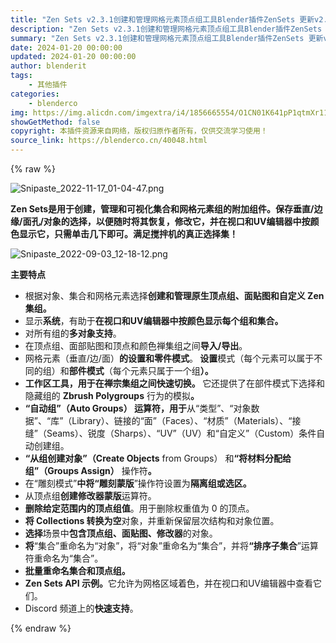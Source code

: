 ```yaml
---
title: "Zen Sets v2.3.1创建和管理网格元素顶点组工具Blender插件ZenSets 更新v2.0.0.25"
description: "Zen Sets v2.3.1创建和管理网格元素顶点组工具Blender插件ZenSets 更新v2.0.0.25"
summary: "Zen Sets v2.3.1创建和管理网格元素顶点组工具Blender插件ZenSets 更新v2.0.0.25"
date: 2024-01-20 00:00:00
updated: 2024-01-20 00:00:00
author: blenderit
tags: 
    - 其他插件
categories:
    - blenderco
img: https://img.alicdn.com/imgextra/i4/1856665554/O1CN01K641pP1qtmXr11Glo_!!1856665554.png
showGetMethod: false
copyright: 本插件资源来自网络，版权归原作者所有，仅供交流学习使用！
source_link: https://blenderco.cn/40048.html
---
```


{% raw %}
<p><img class="aligncenter" src="https://img.alicdn.com/imgextra/i4/1856665554/O1CN01K641pP1qtmXr11Glo_!!1856665554.png" alt="Snipaste_2022-11-17_01-04-47.png"></p><p><b>Zen Sets是用于创建，管理和可视化集合和网格元素组的附加组件。保存垂直/边缘/面孔/对象的选择，以便随时将其恢复，修改它，并在视口和UV编辑器中按颜色显示它，只需单击几下即可。满足搅拌机的真正选择集！</b></p><p><img src="https://img.alicdn.com/imgextra/i1/1856665554/O1CN01DFiLds1qtmWX5g0Zj_!!1856665554.png" alt="Snipaste_2022-09-03_12-18-12.png"></p><p><strong>主要特点</strong></p><ul>
<li>根据对象、集合和网格元素选择<strong>创建和管理原生顶点组、面贴图和自定义 Zen 集组</strong><strong>。</strong></li>
<li>显示<strong>系统</strong>，有助于<strong>在视口和UV编辑器中按颜色显示每个组和集合。</strong></li>
<li>对所有组的<strong>多对象支持</strong>。</li>
<li>在顶点组、面部贴图和顶点和颜色禅集组之间<strong>导入/导出</strong>。</li>
<li>网格元素（垂直/边/面）<strong>的设置和零件模式</strong>。<strong> 设置</strong>模式（每个元素可以属于不同的组）和<strong>部件模式</strong>（每个元素只属于一个组<strong>）。</strong></li>
<li><strong>工作区工具，用于在禅宗集组之间快速切换。 </strong>它还提供了在部件模式下选择和隐藏组的 <strong>Zbrush Polygroups</strong> 行为的模拟<strong>。</strong></li>
<li><strong>“自动组”（Auto Groups） 运算符，用于</strong>从“类型”、“对象数据”、“库”（Library）、链接的“面”（Faces）、“材质”（Materials）、“接缝”（Seams）、锐度（Sharps）、“UV”（UV）和“自定义”（Custom）条件自动创建组。</li>
<li><strong>“从组创建对象”（Create Objects</strong> from Groups） 和<strong>“将材料分配给组”（Groups Assign）</strong> 操作符<strong>。</strong></li>
<li>在“雕刻模式”<strong>中将“雕刻蒙版</strong>”操作符设置为<strong>隔离组或选区。</strong></li>
<li>从顶点组<strong>创建修改器蒙版</strong>运算符。</li>
<li><strong>删除给定范围内的顶点组值</strong>。用于删除权重值为 0 的顶点。</li>
<li><strong>将 Сollections 转换为空</strong>对象，并重新保留层次结构和对象位置。</li>
<li><strong>选择</strong>场景中<strong>包含顶点组、面贴图、修改器</strong>的对象。</li>
<li><strong>将</strong>“集合”重命名为“对象”，将“对象”重命名为“集合”，并将<strong>“排序子集合</strong>”运算符重命名为“集合”。</li>
<li><strong>批量重命名集合和顶点组。</strong></li>
<li><strong>Zen Sets API 示例。</strong>它允许为网格区域着色，并在视口和UV编辑器中查看它们。</li>
<li>Discord 频道上的<strong>快速支持</strong>。</li>
</ul>
<div style="display: none">blenderco</div>
{% endraw %}